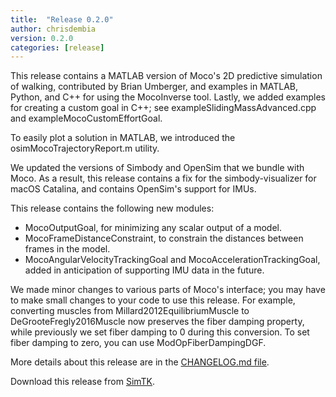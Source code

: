 ```yaml
---
title:  "Release 0.2.0"
author: chrisdembia
version: 0.2.0
categories: [release]
---
```

This release contains a MATLAB version of Moco's 2D predictive simulation of
walking, contributed by Brian Umberger, and examples in MATLAB, Python, and C++
for using the MocoInverse tool. Lastly, we added examples for creating a custom
goal in C++; see exampleSlidingMassAdvanced.cpp and
exampleMocoCustomEffortGoal.

To easily plot a solution in MATLAB, we introduced the
osimMocoTrajectoryReport.m utility.

We updated the versions of Simbody and OpenSim that we bundle with Moco. As a
result, this release contains a fix for the simbody-visualizer for macOS
Catalina, and contains OpenSim's support for IMUs.

This release contains the following new modules:
- MocoOutputGoal, for minimizing any scalar output of a model.
- MocoFrameDistanceConstraint, to constrain the distances between frames in the model.
- MocoAngularVelocityTrackingGoal and MocoAccelerationTrackingGoal, added in
  anticipation of supporting IMU data in the future.

We made minor changes to various parts of Moco's interface; you may have to
make small changes to your code to use this release. For example, converting
muscles from Millard2012EquilibriumMuscle to DeGrooteFregly2016Muscle now
preserves the fiber damping property, while previously we set fiber damping to
0 during this conversion. To set fiber damping to zero, you can use
ModOpFiberDampingDGF.

More details about this release are in the [CHANGELOG.md
file](https://github.com/opensim-org/opensim-moco/blob/0.2.0/CHANGELOG.md).

Download this release from [SimTK](https://simtk.org/frs/?group_id=1815).
